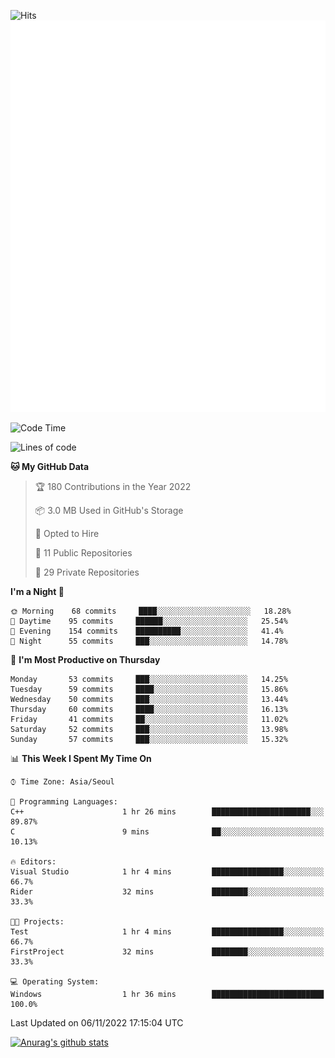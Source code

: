 ![Hits](https://hits.seeyoufarm.com/api/count/incr/badge.svg?url=https%3A%2F%2Fgithub.com%2Fkokose1234&count_bg=%2379C83D&title_bg=%23555555&icon=apple.svg&icon_color=%23E7E7E7&title=hits&edge_flat=false)
<br/>
![Metrics](https://github.com/kokose1234/kokose1234/blob/main/github-metrics.svg)

<!--START_SECTION:waka-->
![Code Time](http://img.shields.io/badge/Code%20Time-710%20hrs%2057%20mins-blue)

![Lines of code](https://img.shields.io/badge/From%20Hello%20World%20I%27ve%20Written-901%20Thousand%20lines%20of%20code-blue)

**🐱 My GitHub Data** 

> 🏆 180 Contributions in the Year 2022
 > 
> 📦 3.0 MB Used in GitHub's Storage 
 > 
> 💼 Opted to Hire
 > 
> 📜 11 Public Repositories 
 > 
> 🔑 29 Private Repositories  
 > 
**I'm a Night 🦉** 

```text
🌞 Morning    68 commits     ████░░░░░░░░░░░░░░░░░░░░░   18.28% 
🌆 Daytime    95 commits     ██████░░░░░░░░░░░░░░░░░░░   25.54% 
🌃 Evening    154 commits    ██████████░░░░░░░░░░░░░░░   41.4% 
🌙 Night      55 commits     ███░░░░░░░░░░░░░░░░░░░░░░   14.78%

```
📅 **I'm Most Productive on Thursday** 

```text
Monday       53 commits     ███░░░░░░░░░░░░░░░░░░░░░░   14.25% 
Tuesday      59 commits     ████░░░░░░░░░░░░░░░░░░░░░   15.86% 
Wednesday    50 commits     ███░░░░░░░░░░░░░░░░░░░░░░   13.44% 
Thursday     60 commits     ████░░░░░░░░░░░░░░░░░░░░░   16.13% 
Friday       41 commits     ██░░░░░░░░░░░░░░░░░░░░░░░   11.02% 
Saturday     52 commits     ███░░░░░░░░░░░░░░░░░░░░░░   13.98% 
Sunday       57 commits     ███░░░░░░░░░░░░░░░░░░░░░░   15.32%

```


📊 **This Week I Spent My Time On** 

```text
⌚︎ Time Zone: Asia/Seoul

💬 Programming Languages: 
C++                      1 hr 26 mins        ██████████████████████░░░   89.87% 
C                        9 mins              ██░░░░░░░░░░░░░░░░░░░░░░░   10.13%

🔥 Editors: 
Visual Studio            1 hr 4 mins         ████████████████░░░░░░░░░   66.7% 
Rider                    32 mins             ████████░░░░░░░░░░░░░░░░░   33.3%

🐱‍💻 Projects: 
Test                     1 hr 4 mins         ████████████████░░░░░░░░░   66.7% 
FirstProject             32 mins             ████████░░░░░░░░░░░░░░░░░   33.3%

💻 Operating System: 
Windows                  1 hr 36 mins        █████████████████████████   100.0%

```


 Last Updated on 06/11/2022 17:15:04 UTC
<!--END_SECTION:waka-->

[![Anurag's github stats](https://github-readme-stats.vercel.app/api?username=kokose1234&theme=dracula)](https://github.com/anuraghazra/github-readme-stats)



	
